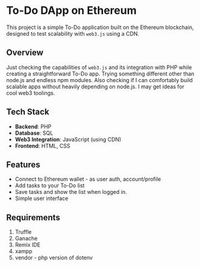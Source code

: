 # To-Do DApp on Ethereum

This project is a simple To-Do application built on the Ethereum blockchain, designed to test scalability with `web3.js` using a CDN. 

## Overview

Just checking the capabilities of `web3.js` and its integration with PHP while creating a straightforward To-Do app. Trying something different other than node.js and endless npm modules. Also checking if I can comfortably build scalable apps without heavily depending on node.js. I may get ideas for cool web3 toolings. 

## Tech Stack

- **Backend**: PHP
- **Database**: SQL
- **Web3 Integration**: JavaScript (using CDN)
- **Frontend**: HTML, CSS

## Features

- Connect to Ethereum wallet - as user auth, account/profile
- Add tasks to your To-Do list
- Save tasks and show the list when logged in. 
- Simple user interface

## Requirements

1. Truffle
2. Ganache
3. Remix IDE
4. xampp
5. vendor - php version of dotenv
